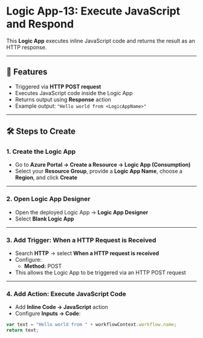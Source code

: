 # Logic App-13: Execute JavaScript and Respond

This **Logic App** executes inline JavaScript code and returns the result as an HTTP response.

---

## 🚀 Features

- Triggered via **HTTP POST request**
- Executes JavaScript code inside the Logic App
- Returns output using **Response** action
- Example output: `"Hello world from <LogicAppName>"`

---

## 🛠 Steps to Create

### 1. Create the Logic App

- Go to **Azure Portal → Create a Resource → Logic App (Consumption)**
- Select your **Resource Group**, provide a **Logic App Name**, choose a **Region**, and click **Create**

---

### 2. Open Logic App Designer

- Open the deployed Logic App → **Logic App Designer**
- Select **Blank Logic App**

---

### 3. Add Trigger: When a HTTP Request is Received

- Search **HTTP** → select **When a HTTP request is received**
- Configure:
  - **Method:** POST
- This allows the Logic App to be triggered via an HTTP POST request

---

### 4. Add Action: Execute JavaScript Code

- Add **Inline Code → JavaScript** action
- Configure **Inputs → Code**:

```javascript
var text = "Hello world from " + workflowContext.workflow.name;
return text;
```

